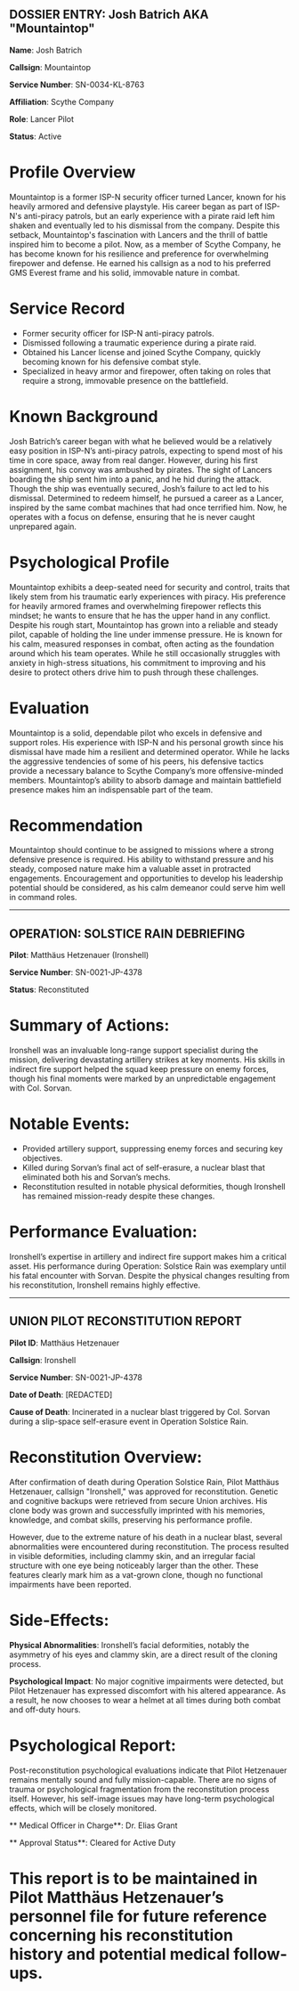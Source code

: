 ## DOSSIER ENTRY: Josh Batrich AKA "Mountaintop"

**Name**: Josh Batrich

**Callsign**: Mountaintop

**Service Number**: SN-0034-KL-8763

**Affiliation**: Scythe Company

**Role**: Lancer Pilot

**Status**: Active

# Profile Overview
Mountaintop is a former ISP-N security officer turned Lancer, known for his heavily armored and defensive playstyle. His career began as part of ISP-N's anti-piracy patrols, but an early experience with a pirate raid left him shaken and eventually led to his dismissal from the company. Despite this setback, Mountaintop's fascination with Lancers and the thrill of battle inspired him to become a pilot. Now, as a member of Scythe Company, he has become known for his resilience and preference for overwhelming firepower and defense. He earned his callsign as a nod to his preferred GMS Everest frame and his solid, immovable nature in combat.

# Service Record
- Former security officer for ISP-N anti-piracy patrols.
- Dismissed following a traumatic experience during a pirate raid.
- Obtained his Lancer license and joined Scythe Company, quickly becoming known for his defensive combat style.
- Specialized in heavy armor and firepower, often taking on roles that require a strong, immovable presence on the battlefield.

# Known Background
Josh Batrich’s career began with what he believed would be a relatively easy position in ISP-N’s anti-piracy patrols, expecting to spend most of his time in core space, away from real danger. However, during his first assignment, his convoy was ambushed by pirates. The sight of Lancers boarding the ship sent him into a panic, and he hid during the attack. Though the ship was eventually secured, Josh’s failure to act led to his dismissal. Determined to redeem himself, he pursued a career as a Lancer, inspired by the same combat machines that had once terrified him. Now, he operates with a focus on defense, ensuring that he is never caught unprepared again.

# Psychological Profile
Mountaintop exhibits a deep-seated need for security and control, traits that likely stem from his traumatic early experiences with piracy. His preference for heavily armored frames and overwhelming firepower reflects this mindset; he wants to ensure that he has the upper hand in any conflict. Despite his rough start, Mountaintop has grown into a reliable and steady pilot, capable of holding the line under immense pressure. He is known for his calm, measured responses in combat, often acting as the foundation around which his team operates. While he still occasionally struggles with anxiety in high-stress situations, his commitment to improving and his desire to protect others drive him to push through these challenges.

# Evaluation
Mountaintop is a solid, dependable pilot who excels in defensive and support roles. His experience with ISP-N and his personal growth since his dismissal have made him a resilient and determined operator. While he lacks the aggressive tendencies of some of his peers, his defensive tactics provide a necessary balance to Scythe Company’s more offensive-minded members. Mountaintop’s ability to absorb damage and maintain battlefield presence makes him an indispensable part of the team.

# Recommendation
Mountaintop should continue to be assigned to missions where a strong defensive presence is required. His ability to withstand pressure and his steady, composed nature make him a valuable asset in protracted engagements. Encouragement and opportunities to develop his leadership potential should be considered, as his calm demeanor could serve him well in command roles.

---

## OPERATION: SOLSTICE RAIN DEBRIEFING

**Pilot**: Matthäus Hetzenauer (Ironshell)

**Service Number**: SN-0021-JP-4378

**Status**: Reconstituted

# Summary of Actions:
Ironshell was an invaluable long-range support specialist during the mission, delivering devastating artillery strikes at key moments. His skills in indirect fire support helped the squad keep pressure on enemy forces, though his final moments were marked by an unpredictable engagement with Col. Sorvan.

# Notable Events:
- Provided artillery support, suppressing enemy forces and securing key objectives.
- Killed during Sorvan’s final act of self-erasure, a nuclear blast that eliminated both his and Sorvan’s mechs.
- Reconstitution resulted in notable physical deformities, though Ironshell has remained mission-ready despite these changes.

# Performance Evaluation:
Ironshell’s expertise in artillery and indirect fire support makes him a critical asset. His performance during Operation: Solstice Rain was exemplary until his fatal encounter with Sorvan. Despite the physical changes resulting from his reconstitution, Ironshell remains highly effective.

---

## UNION PILOT RECONSTITUTION REPORT

**Pilot ID**: Matthäus Hetzenauer

**Callsign**: Ironshell

**Service Number**: SN-0021-JP-4378

**Date of Death**: [REDACTED]

**Cause of Death**: Incinerated in a nuclear blast triggered by Col. Sorvan during a slip-space self-erasure event in Operation Solstice Rain.

# Reconstitution Overview:
After confirmation of death during Operation Solstice Rain, Pilot Matthäus Hetzenauer, callsign "Ironshell," was approved for reconstitution. Genetic and cognitive backups were retrieved from secure Union archives. His clone body was grown and successfully imprinted with his memories, knowledge, and combat skills, preserving his performance profile.

However, due to the extreme nature of his death in a nuclear blast, several abnormalities were encountered during reconstitution. The process resulted in visible deformities, including clammy skin, and an irregular facial structure with one eye being noticeably larger than the other. These features clearly mark him as a vat-grown clone, though no functional impairments have been reported.

# Side-Effects:

**Physical Abnormalities**: Ironshell’s facial deformities, notably the asymmetry of his eyes and clammy skin, are a direct result of the cloning process.

**Psychological Impact**: No major cognitive impairments were detected, but Pilot Hetzenauer has expressed discomfort with his altered appearance. As a result, he now chooses to wear a helmet at all times during both combat and off-duty hours.

# Psychological Report:
Post-reconstitution psychological evaluations indicate that Pilot Hetzenauer remains mentally sound and fully mission-capable. There are no signs of trauma or psychological fragmentation from the reconstitution process itself. However, his self-image issues may have long-term psychological effects, which will be closely monitored.

** Medical Officer in Charge**: Dr. Elias Grant

** Approval Status**: Cleared for Active Duty

# This report is to be maintained in Pilot Matthäus Hetzenauer’s personnel file for future reference concerning his reconstitution history and potential medical follow-ups.
